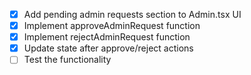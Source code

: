 - [x] Add pending admin requests section to Admin.tsx UI
- [x] Implement approveAdminRequest function
- [x] Implement rejectAdminRequest function
- [x] Update state after approve/reject actions
- [ ] Test the functionality

